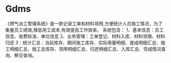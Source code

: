 # Gdms
 《燃气派工管理系统》是一款记录工单和材料领用,方便统计人员施工情况，为了衡量员工绩效,降低用工成本,有效提高工作效率。 系统包含： 1、基本信息：员工信息、收费标准、单位信息 2、业务管理：工单登记、材料入库、材料领用、材料归还 3：统计汇总：当前库存、期间施工库存、实际用量明细、提成明细汇总、施工明细汇总、施工总库存、领用明细汇总、归还明细汇总、入库汇总、完成情况查询、移交查询。
